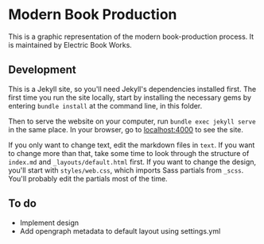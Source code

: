 # Modern Book Production

This is a graphic representation of the modern book-production process. It is maintained by Electric Book Works.

## Development

This is a Jekyll site, so you'll need Jekyll's dependencies installed first. The first time you run the site locally, start by installing the necessary gems by entering `bundle install` at the command line, in this folder.

Then to serve the website on your computer, run `bundle exec jekyll serve` in the same place. In your browser, go to [localhost:4000](http://localhost:4000) to see the site.

If you only want to change text, edit the markdown files in `text`. If you want to change more than that, take some time to look through the structure of `index.md` and `_layouts/default.html` first. If you want to change the design, you'll start with `styles/web.css`, which imports Sass partials from `_scss`. You'll probably edit the partials most of the time.

## To do

- Implement design
- Add opengraph metadata to default layout using settings.yml
